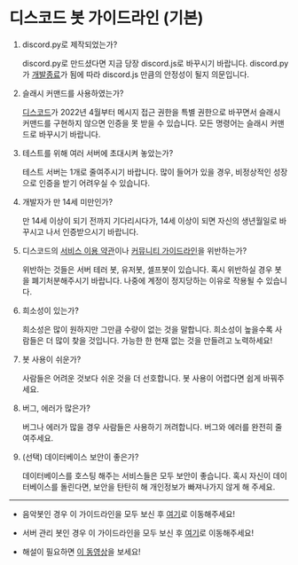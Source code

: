# 디스코드 봇 가이드라인 (기본)

1. discord.py로 제작되었는가?
    
    discord.py로 만드셨다면 지금 당장 discord.js로 바꾸시기 바랍니다. discord.py가 [개발종료](https://gist.github.com/Rapptz/4a2f62751b9600a31a0d3c78100287f1)가 됨에 따라 discord.js 만큼의 안정성이 될지 의문입니다.

2. 슬래시 커맨드를 사용하였는가?

    [디스코드](https://support-dev.discord.com/hc/en-us/articles/4404772028055-Message-Content-Access-Deprecation-for-Verified-Bots#:~:text=In%20April%20of%202022%2C%20access%20to%20message%20content,than%20100%20servers%20are%20not%20affected%20at%20all.)가 2022년 4월부터 메시지 접근 권한을 특별 권한으로 바꾸면서 슬래시 커맨드를 구현하지 않으면 인증을 못 받을 수 있습니다. 모든 명령어는 슬래시 커맨드로 바꾸시기 바랍니다.

3. 테스트를 위해 여러 서버에 초대시켜 놓았는가?

    테스트 서버는 1개로 줄여주시기 바랍니다. 많이 들어가 있을 경우, 비정상적인 성장으로 인증을 받기 어려우실 수 있습니다.

4. 개발자가 만 14세 미만인가?

    만 14세 이상이 되기 전까지 기다리시다가, 14세 이상이 되면 자신의 생년월일로 바꾸시고 나서 인증받으시기 바랍니다.

5. 디스코드의 [서비스 이용 약관](https://discord.com/terms)이나 [커뮤니티 가이드라인](https://discord.com/guidelines)을 위반하는가?

    위반하는 것들은 서버 테러 봇, 유저봇, 셀프봇이 있습니다. 혹시 위반하실 경우 봇을 폐기처분해주시기 바랍니다. 나중에 계정이 정지당하는 이유로 작용될 수 있습니다.

6. 희소성이 있는가?

    희소성은 많이 원하지만 그만큼 수량이 없는 것을 말합니다. 희소성이 높을수록 사람들은 더 많이 찾을 것입니다. 가능한 한 현재 없는 것을 만들려고 노력하세요!

7. 봇 사용이 쉬운가?

    사람들은 어려운 것보다 쉬운 것을 더 선호합니다. 봇 사용이 어렵다면 쉽게 바꿔주세요.

8. 버그, 에러가 많은가?

    버그나 에러가 많을 경우 사람들은 사용하기 꺼려합니다. 버그와 에러를 완전히 줄여주세요.

9. (선택) 데이터베이스 보안이 좋은가?

    데이터베이스를 호스팅 해주는 서비스들은 모두 보안이 좋습니다. 혹시 자신이 데이터베이스를 돌린다면, 보안을 탄탄히 해 개인정보가 빠져나가지 않게 해 주세요.

___

* 음악봇인 경우 이 가이드라인을 모두 보신 후 [여기]()로 이동해주세요!

* 서버 관리 봇인 경우 이 가이드라인을 모두 보신 후 [여기]()로 이동해주세요!

* 해설이 필요하면 [이 동영상]()을 보세요!
